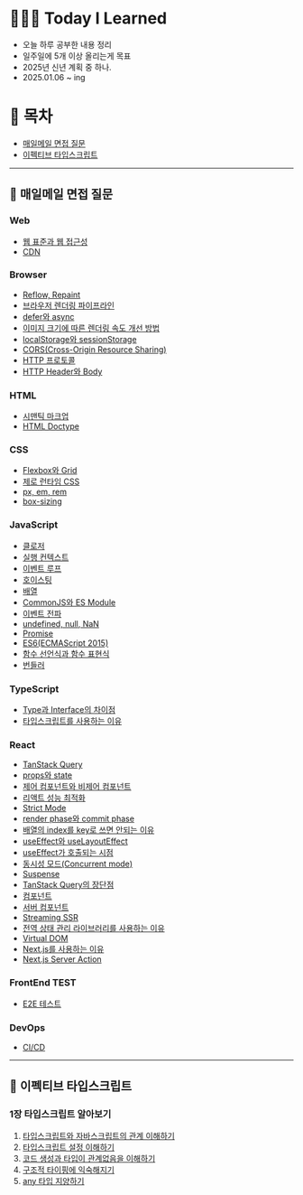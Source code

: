 # 👩🏻‍💻 Today I Learned

- 오늘 하루 공부한 내용 정리
- 일주일에 5개 이상 올리는게 목표
- 2025년 신년 계획 중 하나.
- 2025.01.06 ~ ing

# 📌 목차
- [매일메일 면접 질문](#-매일메일-면접-질문)
- [이펙티브 타입스크립트](#-이펙티브-타입스크립트)

--- 

## 📩 매일메일 면접 질문

### Web

- [웹 표준과 웹 접근성](https://github.com/devsuzy/TIL/blob/main/Web/%EC%9B%B9%20%ED%91%9C%EC%A4%80%EA%B3%BC%20%EC%9B%B9%20%EC%A0%91%EA%B7%BC%EC%84%B1.md)
- [CDN](https://github.com/devsuzy/TIL/blob/main/Web/CDN.md)

### Browser

- [Reflow, Repaint](https://github.com/devsuzy/TIL/edit/main/Browser/Reflow%2CRepaint.md)
- [브라우저 렌더링 파이프라인](https://github.com/devsuzy/TIL/blob/main/Browser/%EB%B8%8C%EB%9D%BC%EC%9A%B0%EC%A0%80%20%EB%A0%8C%EB%8D%94%EB%A7%81%20%ED%8C%8C%EC%9D%B4%ED%94%84%EB%9D%BC%EC%9D%B8.md)
- [defer와 async](https://github.com/devsuzy/TIL/blob/main/Browser/defer%EC%99%80%20async.md)
- [이미지 크기에 따른 렌더링 속도 개선 방법](https://github.com/devsuzy/TIL/blob/main/Browser/%EC%9D%B4%EB%AF%B8%EC%A7%80%20%ED%81%AC%EA%B8%B0%EC%97%90%20%EB%94%B0%EB%A5%B8%20%EB%A0%8C%EB%8D%94%EB%A7%81%20%EC%86%8D%EB%8F%84%20%EA%B0%9C%EC%84%A0%20%EB%B0%A9%EB%B2%95.md)
- [localStorage와 sessionStorage](https://github.com/devsuzy/TIL/blob/main/Browser/localStorage%EC%99%80%20sessionStorage.md)
- [CORS(Cross-Origin Resource Sharing)](https://github.com/devsuzy/TIL/blob/main/Browser/CORS(Cross-Origin%20Resource%20Sharing).md)
- [HTTP 프로토콜](https://github.com/devsuzy/TIL/blob/main/Browser/HTTP%20%ED%94%84%EB%A1%9C%ED%86%A0%EC%BD%9C.md)
- [HTTP Header와 Body](https://github.com/devsuzy/TIL/blob/main/Browser/HTTP%20Header%EC%99%80%20Body.md)

### HTML

- [시맨틱 마크업](https://github.com/devsuzy/TIL/blob/main/HTML/%EC%8B%9C%EB%A7%A8%ED%8B%B1%20%EB%A7%88%ED%81%AC%EC%97%85.md)
- [HTML Doctype](https://github.com/devsuzy/TIL/blob/main/HTML/HTML%20Doctype.md)

### CSS

- [Flexbox와 Grid](https://github.com/devsuzy/TIL/blob/main/CSS/Flexbox%EC%99%80%20Grid.md)
- [제로 런타임 CSS](https://github.com/devsuzy/TIL/blob/main/CSS/%EC%A0%9C%EB%A1%9C%20%EB%9F%B0%ED%83%80%EC%9E%84%20css.md)
- [px, em, rem](https://github.com/devsuzy/TIL/blob/main/CSS/px%2C%20em%2C%20rem.md)
- [box-sizing](https://github.com/devsuzy/TIL/blob/main/CSS/box-sizing.md)

### JavaScript

- [클로저](https://github.com/devsuzy/TIL/blob/main/JavaScript/%ED%81%B4%EB%A1%9C%EC%A0%80.md)
- [실행 컨텍스트](https://github.com/devsuzy/TIL/blob/main/JavaScript/%EC%8B%A4%ED%96%89%20%EC%BB%A8%ED%85%8D%EC%8A%A4%ED%8A%B8.md)
- [이벤트 루프](https://github.com/devsuzy/TIL/edit/main/JavaScript/%EC%9D%B4%EB%B2%A4%ED%8A%B8%20%EB%A3%A8%ED%94%84.md)
- [호이스팅](https://github.com/devsuzy/TIL/blob/main/JavaScript/%ED%98%B8%EC%9D%B4%EC%8A%A4%ED%8C%85.md)
- [배열](https://github.com/devsuzy/TIL/blob/main/JavaScript/%EB%B0%B0%EC%97%B4.md)
- [CommonJS와 ES Module](https://github.com/devsuzy/TIL/blob/main/JavaScript/CommonJS%EC%99%80%20ES%20Module.md)
- [이벤트 전파](https://github.com/devsuzy/TIL/blob/main/JavaScript/%EC%9D%B4%EB%B2%A4%ED%8A%B8%20%EC%A0%84%ED%8C%8C.md)
- [undefined, null, NaN](https://github.com/devsuzy/TIL/blob/main/JavaScript/undefined%2C%20null%2C%20NaN.md)
- [Promise](https://github.com/devsuzy/TIL/blob/main/JavaScript/Promise.md)
- [ES6(ECMAScript 2015)](https://github.com/devsuzy/TIL/blob/main/JavaScript/ES6(ECMAScript%202015).md)
- [함수 선언식과 함수 표현식](https://github.com/devsuzy/TIL/blob/main/JavaScript/%ED%95%A8%EC%88%98%20%EC%84%A0%EC%96%B8%EC%8B%9D%EA%B3%BC%20%ED%95%A8%EC%88%98%20%ED%91%9C%ED%98%84%EC%8B%9D.md)
- [번들러](https://github.com/devsuzy/TIL/blob/main/JavaScript/%EB%B2%88%EB%93%A4%EB%9F%AC.md)

### TypeScript

- [Type과 Interface의 차이점](https://github.com/devsuzy/TIL/blob/main/TypeScript/Type%EA%B3%BC%20Interface%EC%9D%98%20%EC%B0%A8%EC%9D%B4%EC%A0%90.md)
- [타입스크립트를 사용하는 이유](https://github.com/devsuzy/TIL/blob/main/TypeScript/%ED%83%80%EC%9E%85%EC%8A%A4%ED%81%AC%EB%A6%BD%ED%8A%B8%EB%A5%BC%20%EC%82%AC%EC%9A%A9%ED%95%98%EB%8A%94%20%EC%9D%B4%EC%9C%A0.md)

### React

- [TanStack Query](https://github.com/devsuzy/TIL/blob/main/React/TanStack%20Query.md)
- [props와 state](https://github.com/devsuzy/TIL/blob/main/React/props%EC%99%80%20state.md)
- [제어 컴포넌트와 비제어 컴포넌트](https://github.com/devsuzy/TIL/blob/main/React/%EC%A0%9C%EC%96%B4%20%EC%BB%B4%ED%8F%AC%EB%84%8C%ED%8A%B8%EC%99%80%20%EB%B9%84%EC%A0%9C%EC%96%B4%20%EC%BB%B4%ED%8F%AC%EB%84%8C%ED%8A%B8.md)
- [리액트 성능 최적화](https://github.com/devsuzy/TIL/blob/main/React/%EB%A6%AC%EC%95%A1%ED%8A%B8%20%EC%84%B1%EB%8A%A5%20%EC%B5%9C%EC%A0%81%ED%99%94.md)
- [Strict Mode](https://github.com/devsuzy/TIL/blob/main/React/Strict%20Mode.md)
- [render phase와 commit phase](https://github.com/devsuzy/TIL/blob/main/React/render%20phase%EC%99%80%20commit%20phase.md)
- [배열의 index를 key로 쓰면 안되는 이유](https://github.com/devsuzy/TIL/blob/main/React/%EB%B0%B0%EC%97%B4%EC%9D%98%20index%EB%A5%BC%20key%EB%A1%9C%20%EC%93%B0%EB%A9%B4%20%EC%95%88%EB%90%98%EB%8A%94%20%EC%9D%B4%EC%9C%A0.md)
- [useEffect와 useLayoutEffect](https://github.com/devsuzy/TIL/blob/main/React/useEffect%EC%99%80%20useLayoutEffect.md)
- [useEffect가 호출되는 시점](https://github.com/devsuzy/TIL/blob/main/React/useEffect%EA%B0%80%20%ED%98%B8%EC%B6%9C%EB%90%98%EB%8A%94%20%EC%8B%9C%EC%A0%90.md)
- [동시성 모드(Concurrent mode)](https://github.com/devsuzy/TIL/blob/main/React/%EB%8F%99%EC%8B%9C%EC%84%B1%20%EB%AA%A8%EB%93%9C(Concurrent%20mode).md)
- [Suspense](https://github.com/devsuzy/TIL/blob/main/React/Suspense.md)
- [TanStack Query의 장단점](https://github.com/devsuzy/TIL/blob/main/React/Tanstack%20Query%EC%9D%98%20%EC%9E%A5%EB%8B%A8%EC%A0%90.md)
- [컴포넌트](https://github.com/devsuzy/TIL/blob/main/React/%EC%BB%B4%ED%8F%AC%EB%84%8C%ED%8A%B8.md)
- [서버 컴포넌트](https://github.com/devsuzy/TIL/blob/main/React/%EC%84%9C%EB%B2%84%20%EC%BB%B4%ED%8F%AC%EB%84%8C%ED%8A%B8.md)
- [Streaming SSR](https://github.com/devsuzy/TIL/blob/main/React/Streaming%20SSR.md)
- [전역 상태 관리 라이브러리를 사용하는 이유](https://github.com/devsuzy/TIL/blob/main/React/%EC%A0%84%EC%97%AD%20%EC%83%81%ED%83%9C%20%EA%B4%80%EB%A6%AC%20%EB%9D%BC%EC%9D%B4%EB%B8%8C%EB%9F%AC%EB%A6%AC%EB%A5%BC%20%EC%82%AC%EC%9A%A9%ED%95%98%EB%8A%94%20%EC%9D%B4%EC%9C%A0.md)
- [Virtual DOM](https://github.com/devsuzy/TIL)
- [Next.js를 사용하는 이유](http://github.com/devsuzy/TIL/blob/main/React/Next.js.md)
- [Next.js Server Action](https://github.com/devsuzy/TIL/blob/main/React/Next.js%20Server%20Action.md)

### FrontEnd TEST

- [E2E 테스트](https://github.com/devsuzy/TIL/blob/main/FrontEnd%20TEST/E2E%20%ED%85%8C%EC%8A%A4%ED%8A%B8.md)

### DevOps
- [CI/CD](https://github.com/devsuzy/TIL/edit/main/DevOps/CI%2CCD.md)

---

## 🔵 이펙티브 타입스크립트

### 1장 타입스크립트 알아보기
  1) [타입스크립트와 자바스크립트의 관계 이해하기](https://github.com/devsuzy/TIL/blob/main/%EC%9D%B4%ED%8E%99%ED%8B%B0%EB%B8%8C%20%ED%83%80%EC%9E%85%EC%8A%A4%ED%81%AC%EB%A6%BD%ED%8A%B8/1%EC%9E%A5%20%ED%83%80%EC%9E%85%EC%8A%A4%ED%81%AC%EB%A6%BD%ED%8A%B8%20%EC%95%8C%EC%95%84%EB%B3%B4%EA%B8%B0/1.%20%ED%83%80%EC%9E%85%EC%8A%A4%ED%81%AC%EB%A6%BD%ED%8A%B8%EC%99%80%20%EC%9E%90%EB%B0%94%EC%8A%A4%ED%81%AC%EB%A6%BD%ED%8A%B8%EC%9D%98%20%EA%B4%80%EA%B3%84%20%EC%9D%B4%ED%95%B4%ED%95%98%EA%B8%B0.md)
  2) [타입스크립트 설정 이해하기](https://github.com/devsuzy/TIL/blob/main/%EC%9D%B4%ED%8E%99%ED%8B%B0%EB%B8%8C%20%ED%83%80%EC%9E%85%EC%8A%A4%ED%81%AC%EB%A6%BD%ED%8A%B8/1%EC%9E%A5%20%ED%83%80%EC%9E%85%EC%8A%A4%ED%81%AC%EB%A6%BD%ED%8A%B8%20%EC%95%8C%EC%95%84%EB%B3%B4%EA%B8%B0/2.%20%ED%83%80%EC%9E%85%EC%8A%A4%ED%81%AC%EB%A6%BD%ED%8A%B8%20%EC%84%A4%EC%A0%95%20%EC%9D%B4%ED%95%B4%ED%95%98%EA%B8%B0.md)
  3) [코드 생성과 타입이 관계없음을 이해하기](https://github.com/devsuzy/TIL/blob/main/%EC%9D%B4%ED%8E%99%ED%8B%B0%EB%B8%8C%20%ED%83%80%EC%9E%85%EC%8A%A4%ED%81%AC%EB%A6%BD%ED%8A%B8/1%EC%9E%A5%20%ED%83%80%EC%9E%85%EC%8A%A4%ED%81%AC%EB%A6%BD%ED%8A%B8%20%EC%95%8C%EC%95%84%EB%B3%B4%EA%B8%B0/3.%20%EC%BD%94%EB%93%9C%20%EC%83%9D%EC%84%B1%EA%B3%BC%20%ED%83%80%EC%9E%85%EC%9D%B4%20%EA%B4%80%EA%B3%84%EC%97%86%EC%9D%8C%EC%9D%84%20%EC%9D%B4%ED%95%B4%ED%95%98%EA%B8%B0.md)
  4) [구조적 타이핑에 익숙해지기](https://github.com/devsuzy/TIL/blob/main/%EC%9D%B4%ED%8E%99%ED%8B%B0%EB%B8%8C%20%ED%83%80%EC%9E%85%EC%8A%A4%ED%81%AC%EB%A6%BD%ED%8A%B8/1%EC%9E%A5%20%ED%83%80%EC%9E%85%EC%8A%A4%ED%81%AC%EB%A6%BD%ED%8A%B8%20%EC%95%8C%EC%95%84%EB%B3%B4%EA%B8%B0/4.%20%EA%B5%AC%EC%A1%B0%EC%A0%81%20%ED%83%80%EC%9D%B4%ED%95%91%EC%97%90%20%EC%9D%B5%EC%88%99%ED%95%B4%EC%A7%80%EA%B8%B0.md)
  5) [any 타입 지양하기](https://github.com/devsuzy/TIL/blob/main/%EC%9D%B4%ED%8E%99%ED%8B%B0%EB%B8%8C%20%ED%83%80%EC%9E%85%EC%8A%A4%ED%81%AC%EB%A6%BD%ED%8A%B8/1%EC%9E%A5%20%ED%83%80%EC%9E%85%EC%8A%A4%ED%81%AC%EB%A6%BD%ED%8A%B8%20%EC%95%8C%EC%95%84%EB%B3%B4%EA%B8%B0/5.%20any%20%ED%83%80%EC%9E%85%20%EC%A7%80%EC%96%91%ED%95%98%EA%B8%B0.md)
